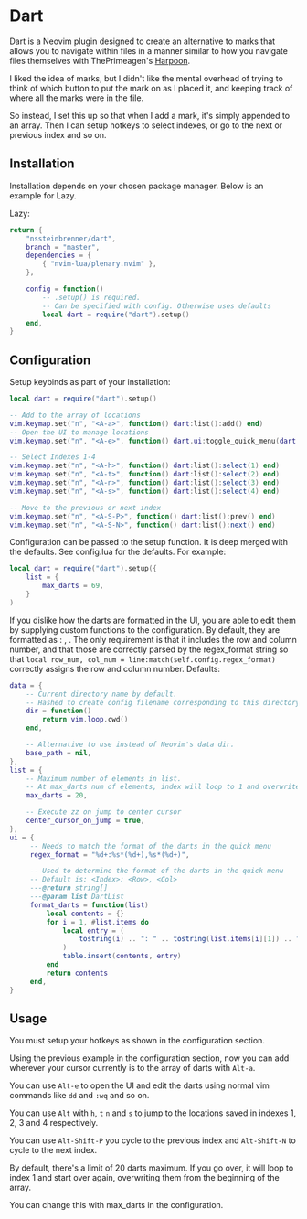 # Dart

Dart is a Neovim plugin designed to create an alternative to marks that allows you to navigate within files in a manner similar to how you navigate files themselves with ThePrimeagen's [Harpoon](https://github.com/ThePrimeagen/harpoon/tree/harpoon2).

I liked the idea of marks, but I didn't like the mental overhead of trying to think of which button to put the mark on as I placed it, and keeping track of where all the marks were in the file.

So instead, I set this up so that when I add a mark, it's simply appended to an array. Then I can setup hotkeys to select indexes, or go to the next or previous index and so on.

## Installation
Installation depends on your chosen package manager. Below is an example for Lazy.

Lazy:
```lua
return {
    "nssteinbrenner/dart",
    branch = "master",
    dependencies = {
        { "nvim-lua/plenary.nvim" },
    },

    config = function()
        -- .setup() is required.
        -- Can be specified with config. Otherwise uses defaults
        local dart = require("dart").setup()
    end,
}
```

## Configuration

Setup keybinds as part of your installation:

```lua
local dart = require("dart").setup()

-- Add to the array of locations
vim.keymap.set("n", "<A-a>", function() dart:list():add() end)
-- Open the UI to manage locations
vim.keymap.set("n", "<A-e>", function() dart.ui:toggle_quick_menu(dart:list()) end)

-- Select Indexes 1-4
vim.keymap.set("n", "<A-h>", function() dart:list():select(1) end)
vim.keymap.set("n", "<A-t>", function() dart:list():select(2) end)
vim.keymap.set("n", "<A-n>", function() dart:list():select(3) end)
vim.keymap.set("n", "<A-s>", function() dart:list():select(4) end)

-- Move to the previous or next index
vim.keymap.set("n", "<A-S-P>", function() dart:list():prev() end)
vim.keymap.set("n", "<A-S-N>", function() dart:list():next() end)
```

Configuration can be passed to the setup function. It is deep merged with the defaults.
See config.lua for the defaults.
For example:
```lua
local dart = require("dart").setup({
    list = {
        max_darts = 69,
    }
)
```

If you dislike how the darts are formatted in the UI, you are able to edit them by supplying custom functions to the configuration.
By default, they are formatted as <Index>: <Row>, <Col>.
The only requirement is that it includes the row and column number, and that those are correctly parsed by the regex_format string so that `local row_num, col_num = line:match(self.config.regex_format)` correctly assigns the row and column number.
Defaults:
```lua
data = {
    -- Current directory name by default.
    -- Hashed to create config filename corresponding to this directory in data dir.
    dir = function()
        return vim.loop.cwd()
    end,

    -- Alternative to use instead of Neovim's data dir.
    base_path = nil,
},
list = {
    -- Maximum number of elements in list.
    -- At max_darts num of elements, index will loop to 1 and overwrite from the start.
    max_darts = 20,

    -- Execute zz on jump to center cursor
    center_cursor_on_jump = true,
},
ui = {
     -- Needs to match the format of the darts in the quick menu
     regex_format = "%d+:%s*(%d+),%s*(%d+)",

     -- Used to determine the format of the darts in the quick menu
     -- Default is: <Index>: <Row>, <Col>
     ---@return string[]
     ---@param list DartList
     format_darts = function(list)
         local contents = {}
         for i = 1, #list.items do
             local entry = (
                 tostring(i) .. ": " .. tostring(list.items[i][1]) .. ", " .. tostring(list.items[i][2])
             )
             table.insert(contents, entry)
         end
         return contents
     end,
}
```

## Usage
You must setup your hotkeys as shown in the configuration section.

Using the previous example in the configuration section, now you can add wherever your cursor currently is to the array of darts with `Alt-a`.

You can use `Alt-e` to open the UI and edit the darts using normal vim commands like `dd` and `:wq` and so on.

You can use `Alt` with `h`, `t` `n` and `s` to jump to the locations saved in indexes 1, 2, 3 and 4 respectively.

You can use `Alt-Shift-P` you cycle to the previous index and `Alt-Shift-N` to cycle to the next index.

By default, there's a limit of 20 darts maximum. If you go over, it will loop to index 1 and start over again, overwriting them from the beginning of the array.

You can change this with max_darts in the configuration.
